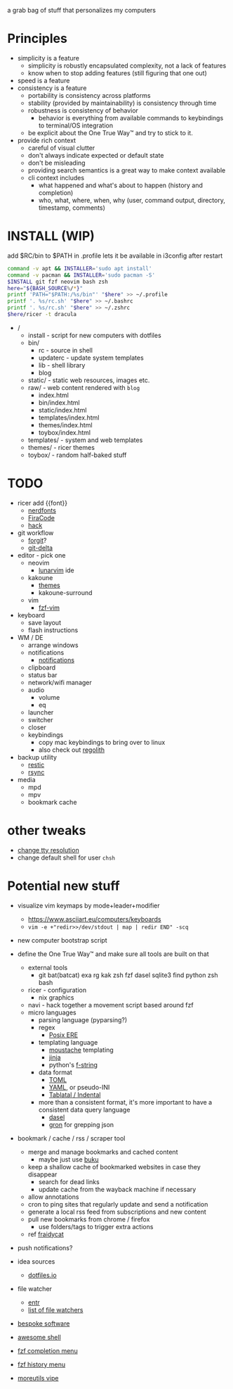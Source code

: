 a grab bag of stuff that personalizes my computers

# Principles
* simplicity is a feature
    * simplicity is robustly encapsulated complexity, not a lack of features
    * know when to stop adding features (still figuring that one out)
* speed is a feature
* consistency is a feature
    * portability is consistency across platforms
    * stability (provided by maintainability) is consistency through time
    * robustness is consistency of behavior
        * behavior is everything from available commands to keybindings to terminal/OS integration
    * be explicit about the One True Way™ and try to stick to it.
* provide rich context
    * careful of visual clutter
    * don't always indicate expected or default state
    * don't be misleading
    * providing search semantics is a great way to make context available
    * cli context includes
        * what happened and what's about to happen (history and completion)
        * who, what, where, when, why (user, command output, directory, timestamp, comments)

# INSTALL (WIP)
add $RC/bin to $PATH in .profile lets it be available in i3config after restart
```sh
command -v apt && INSTALLER='sudo apt install'
command -v pacman && INSTALLER='sudo pacman -S'
$INSTALL git fzf neovim bash zsh
here="${BASH_SOURCE%/*}"
printf 'PATH="$PATH:/%s/bin"' "$here" >> ~/.profile
printf '. %s/rc.sh' "$here" >> ~/.bashrc
printf '. %s/rc.sh' "$here" >> ~/.zshrc
$here/ricer -t dracula
```

* /
    * install - script for new computers with dotfiles
    * bin/
        * rc - source in shell
        * updaterc - update system templates
        * lib - shell library
        * blog
    * static/ - static web resources, images etc.
    * raw/ - web content rendered with `blog`
        * index.html
        * bin/index.html
        * static/index.html
        * templates/index.html
        * themes/index.html
        * toybox/index.html
    * templates/ - system and web templates
    * themes/ - ricer themes
    * toybox/ - random half-baked stuff

# TODO
* ricer add {{font}}
    * [nerdfonts](https://www.nerdfonts.com/)
    * [FiraCode](https://github.com/tonsky/FiraCode)
    * [hack](https://github.com/source-foundry/Hack)
* git workflow
    * [forgit](https://github.com/wfxr/forgit)?
    * [git-delta](https://github.com/dandavison/delta)
* editor - pick one
  * neovim
    * [lunarvim](https://www.lunarvim.org/) ide
  * kakoune
      * [themes](https://github.com/anhsirk0/kakoune-themes)
      * kakoune-surround
  * vim
    * [fzf-vim](https://github.com/junegunn/fzf/blob/master/README-VIM.md)
* keyboard
  * save layout
  * flash instructions
* WM / DE
  * arrange windows
  * notifications
    * [notifications](http://blog.z3bra.org/2014/04/pop-it-up.html)
  * clipboard
  * status bar
  * network/wifi manager
  * audio
    * volume
    * eq
  * launcher
  * switcher
  * closer
  * keybindings
    * copy mac keybindings to bring over to linux
    * also check out [regolith](https://regolith-linux.org/)
* backup utility
  * [restic](https://restic.net/)
  * [rsync](https://rsync.samba.org/)
* media
  * mpd
  * mpv
  * bookmark cache

# other tweaks
* [change tty resolution](https://help.ubuntu.com/community/ChangeTTYResolution)
* change default shell for user `chsh`

# Potential new stuff
* visualize vim keymaps by mode+leader+modifier
    * https://www.asciiart.eu/computers/keyboards
    * `vim -e +"redir>>/dev/stdout | map | redir END" -scq`
* new computer bootstrap script
* define the One True Way™ and make sure all tools are built on that
    * external tools
        * git bat(batcat) exa rg kak zsh fzf dasel sqlite3 find python zsh bash
    * ricer - configuration
        * nix graphics
    * navi - hack together a movement script based around fzf
    * micro languages
      * parsing language (pyparsing?)
      * regex
        * [Posix ERE](https://www.regular-expressions.info/posix.html)
      * templating language
        * [moustache](https://mustache.github.io/mustache.5.html) templating
        * [jinja](https://jinja.palletsprojects.com)
        * python's [f-string](https://peps.python.org/pep-0498/)
      * data format
        * [TOML](https://github.com/toml-lang/toml)
        * [YAML](https://yaml.org/), or pseudo-INI
        * [Tablatal / Indental](https://wiki.xxiivv.com/site/tablatal.html)
      * more than a consistent format, it's more important to have a consistent data query language
        * [dasel](https://github.com/TomWright/dasel) 
        * [gron](https://github.com/tomnomnom/gron) for grepping json
* bookmark / cache / rss / scraper tool
    * merge and manage bookmarks and cached content
        * maybe just use [buku](https://github.com/jarun/buku)
    * keep a shallow cache of bookmarked websites in case they disappear
      * search for dead links
      * update cache from the wayback machine if necessary
    * allow annotations
    * cron to ping sites that regularly update and send a notification
    * generate a local rss feed from subscriptions and new content
    * pull new bookmarks from chrome / firefox
      * use folders/tags to trigger extra actions
    * ref [fraidycat](https://fraidyc.at/)
* push notifications?
 
* idea sources
    * [dotfiles.io](http://dotfiles.github.io/)
    
* file watcher
    * [entr](https://github.com/eradman/entr) 
    * [list of file watchers](https://anarc.at/blog/2019-11-20-file-monitoring-tools/)
* [bespoke software](https://routley.io/posts/bespoke-software-rss-aggregator/)
* [awesome shell](https://github.com/alebcay/awesome-shell)
* [fzf completion menu]( https://reposhub.com/linux/shell-script-development/Aloxaf-fzf-tab.html)
* [fzf history menu](https://medium.com/@ankurloriya/fzf-command-make-your-history-command-smarter-3294dfd1272f)
* [moreutils vipe](https://joeyh.name/code/moreutils/) 


